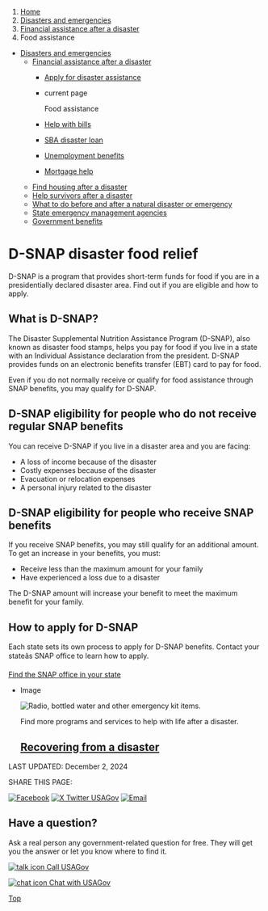 1. [Home](/)
2. [Disasters and emergencies](/disasters-and-emergencies)
3. [Financial assistance after a disaster](/disaster-financial-help)
4. Food assistance

* [Disasters and emergencies](/disasters-and-emergencies)
  + [Financial assistance after a disaster](/disaster-financial-help)
    - [Apply for disaster assistance](/disaster-assistance)
    - current page

      Food assistance
    - [Help with bills](/disaster-help-with-bills)
    - [SBA disaster loan](/disaster-small-business)
    - [Unemployment benefits](/disaster-unemployment)
    - [Mortgage help](/disaster-mortgage)
  + [Find housing after a disaster](/disaster-housing-shelter)
  + [Help survivors after a disaster](/help-disaster-survivors)
  + [What to do before and after a natural disaster or emergency](https://www.ready.gov/)
  + [State emergency management agencies](/state-emergency-management)
  + [Government benefits](/benefits)

D-SNAP disaster food relief
===========================

D-SNAP is a program that provides short-term funds for food if you are in a presidentially declared disaster area. Find out if you are eligible and how to apply.

**What is D-SNAP?**
-------------------

The Disaster Supplemental Nutrition Assistance Program (D-SNAP), also known as disaster food stamps, helps you pay for food if you live in a state with an Individual Assistance declaration from the president. D-SNAP provides funds on an electronic benefits transfer (EBT) card to pay for food.

Even if you do not normally receive or qualify for food assistance through SNAP benefits, you may qualify for D-SNAP.

D-SNAP eligibility for people who do not receive regular SNAP benefits
----------------------------------------------------------------------

You can receive D-SNAP if you live in a disaster area and you are facing:

* A loss of income because of the disaster
* Costly expenses because of the disaster
* Evacuation or relocation expenses
* A personal injury related to the disaster

D-SNAP eligibility for people who receive SNAP benefits
-------------------------------------------------------

If you receive SNAP benefits, you may still qualify for an additional amount. To get an increase in your benefits, you must:

* Receive less than the maximum amount for your family
* Have experienced a loss due to a disaster

The D-SNAP amount will increase your benefit to meet the maximum benefit for your family.

**How to apply for D-SNAP**
---------------------------

Each state sets its own process to apply for D-SNAP benefits. Contact your stateâs SNAP office to learn how to apply.

[Find the SNAP office in your state](https://www.fns.usda.gov/snap/state-directory)

* Image

  ![Radio, bottled water and other emergency kit items.](https://www.usa.gov/s3/files/styles/large/public/2023-01/Banner_img_Natural_disasters_en.png?itok=IbCLeXiY)

  Find more programs and services to help with life after a disaster.

  [Recovering from a disaster](/disaster)
  ---------------------------------------

LAST UPDATED:
December 2, 2024

SHARE THIS PAGE:

[![Facebook](/themes/custom/usagov/images/social-media-icons/Facebook_Icon.svg)](https://www.facebook.com/sharer/sharer.php?u=https://www.usa.gov/disaster-food-help&v=3)
[![X Twitter USAGov](/themes/custom/usagov/images/social-media-icons/X_Twitter_Icon.svg?version=2)](https://twitter.com/intent/tweet?source=webclient&text=https://www.usa.gov/disaster-food-help)
[![Email](/themes/custom/usagov/images/social-media-icons/Email_Icon.svg?version=2)](mailto:?subject=https://www.usa.gov/disaster-food-help)

Have a question?
----------------

Ask a real person any government-related question for free. They will get you the answer or let you know where to find it.

[![talk icon](/themes/custom/usagov/images/ICONS_talk.png)
Call USAGov](/phone)

[![chat icon](/themes/custom/usagov/images/ICONS_chat.png)
Chat with USAGov](/chat)

[Top](#main-content)